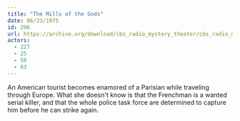 ```yaml
---
title: "The Mills of the Gods"
date: 06/23/1975
id: 296
url: https://archive.org/download/cbs_radio_mystery_theater/cbs_radio_mystery_theater-0251-0300.zip/cbs_radio_mystery_theater-0251-0300%2Fcbsrmt_0296_the_mills_of_the_gods.mp3
actors:
  - 227
  - 25
  - 58
  - 63
---
```

An American tourist becomes enamored of a Parisian while traveling through Europe. What she doesn't know is that the Frenchman is a wanted serial killer, and that the whole police task force are determined to capture him before he can strike again.